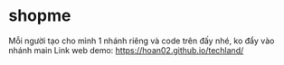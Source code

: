 # shopme
Mỗi người tạo cho mình 1 nhánh riêng và code trên đấy nhé, ko đẩy vào nhánh main
Link web demo: https://hoan02.github.io/techland/
